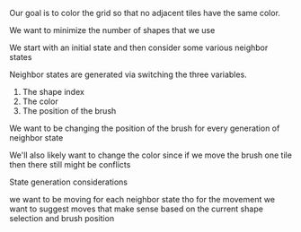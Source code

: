 Our goal is to color the grid so that no adjacent tiles have the same color.

We want to minimize the number of shapes that we use

We start with an initial state and then consider some various neighbor states

Neighbor states are generated via switching the three variables.

1. The shape index
2. The color
3. The position of the brush

We want to be changing the position of the brush for every generation of neighbor state

We'll also likely want to change the color since if we move the brush one tile then there still might be conflicts




State generation considerations


we want to be moving for each neighbor state
tho for the movement we want to suggest moves that make sense based on the current shape selection and brush position 


